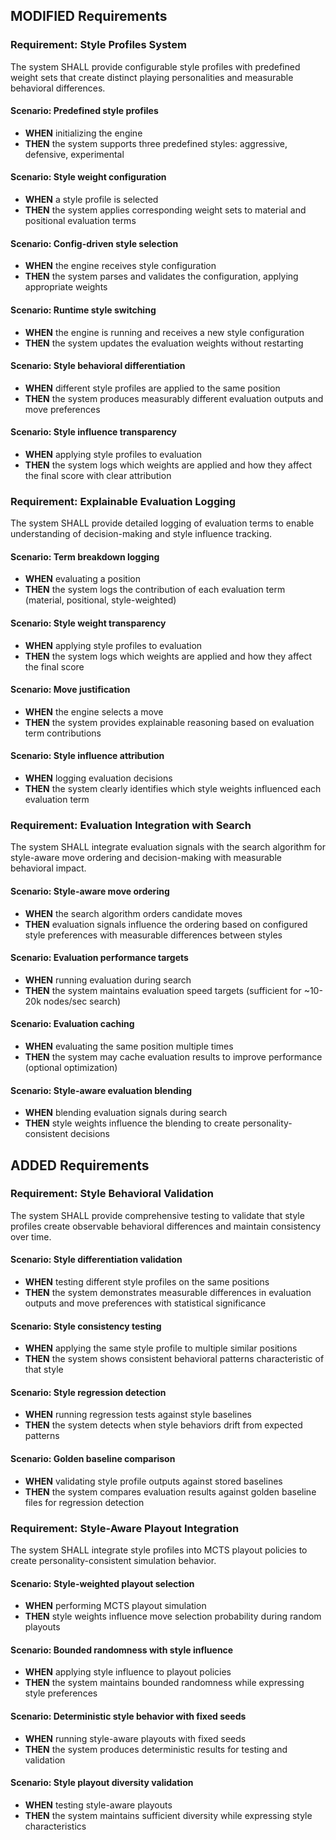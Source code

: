 ## MODIFIED Requirements

### Requirement: Style Profiles System
The system SHALL provide configurable style profiles with predefined weight sets that create distinct playing personalities and measurable behavioral differences.

#### Scenario: Predefined style profiles
- **WHEN** initializing the engine
- **THEN** the system supports three predefined styles: aggressive, defensive, experimental

#### Scenario: Style weight configuration
- **WHEN** a style profile is selected
- **THEN** the system applies corresponding weight sets to material and positional evaluation terms

#### Scenario: Config-driven style selection
- **WHEN** the engine receives style configuration
- **THEN** the system parses and validates the configuration, applying appropriate weights

#### Scenario: Runtime style switching
- **WHEN** the engine is running and receives a new style configuration
- **THEN** the system updates the evaluation weights without restarting

#### Scenario: Style behavioral differentiation
- **WHEN** different style profiles are applied to the same position
- **THEN** the system produces measurably different evaluation outputs and move preferences

#### Scenario: Style influence transparency
- **WHEN** applying style profiles to evaluation
- **THEN** the system logs which weights are applied and how they affect the final score with clear attribution

### Requirement: Explainable Evaluation Logging
The system SHALL provide detailed logging of evaluation terms to enable understanding of decision-making and style influence tracking.

#### Scenario: Term breakdown logging
- **WHEN** evaluating a position
- **THEN** the system logs the contribution of each evaluation term (material, positional, style-weighted)

#### Scenario: Style weight transparency
- **WHEN** applying style profiles to evaluation
- **THEN** the system logs which weights are applied and how they affect the final score

#### Scenario: Move justification
- **WHEN** the engine selects a move
- **THEN** the system provides explainable reasoning based on evaluation term contributions

#### Scenario: Style influence attribution
- **WHEN** logging evaluation decisions
- **THEN** the system clearly identifies which style weights influenced each evaluation term

### Requirement: Evaluation Integration with Search
The system SHALL integrate evaluation signals with the search algorithm for style-aware move ordering and decision-making with measurable behavioral impact.

#### Scenario: Style-aware move ordering
- **WHEN** the search algorithm orders candidate moves
- **THEN** evaluation signals influence the ordering based on configured style preferences with measurable differences between styles

#### Scenario: Evaluation performance targets
- **WHEN** running evaluation during search
- **THEN** the system maintains evaluation speed targets (sufficient for ~10-20k nodes/sec search)

#### Scenario: Evaluation caching
- **WHEN** evaluating the same position multiple times
- **THEN** the system may cache evaluation results to improve performance (optional optimization)

#### Scenario: Style-aware evaluation blending
- **WHEN** blending evaluation signals during search
- **THEN** style weights influence the blending to create personality-consistent decisions

## ADDED Requirements

### Requirement: Style Behavioral Validation
The system SHALL provide comprehensive testing to validate that style profiles create observable behavioral differences and maintain consistency over time.

#### Scenario: Style differentiation validation
- **WHEN** testing different style profiles on the same positions
- **THEN** the system demonstrates measurable differences in evaluation outputs and move preferences with statistical significance

#### Scenario: Style consistency testing
- **WHEN** applying the same style profile to multiple similar positions
- **THEN** the system shows consistent behavioral patterns characteristic of that style

#### Scenario: Style regression detection
- **WHEN** running regression tests against style baselines
- **THEN** the system detects when style behaviors drift from expected patterns

#### Scenario: Golden baseline comparison
- **WHEN** validating style profile outputs against stored baselines
- **THEN** the system compares evaluation results against golden baseline files for regression detection

### Requirement: Style-Aware Playout Integration
The system SHALL integrate style profiles into MCTS playout policies to create personality-consistent simulation behavior.

#### Scenario: Style-weighted playout selection
- **WHEN** performing MCTS playout simulation
- **THEN** style weights influence move selection probability during random playouts

#### Scenario: Bounded randomness with style influence
- **WHEN** applying style influence to playout policies
- **THEN** the system maintains bounded randomness while expressing style preferences

#### Scenario: Deterministic style behavior with fixed seeds
- **WHEN** running style-aware playouts with fixed seeds
- **THEN** the system produces deterministic results for testing and validation

#### Scenario: Style playout diversity validation
- **WHEN** testing style-aware playouts
- **THEN** the system maintains sufficient diversity while expressing style characteristics
